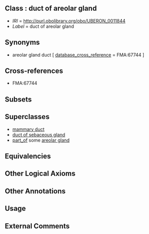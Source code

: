 
## Class : duct of areolar gland

 * *IRI* = http://purl.obolibrary.org/obo/UBERON_0011844
 * *Label* = duct of areolar gland

## Synonyms

 * areolar gland duct [ [database_cross_reference](../../ef/oboInOwl#hasDbXref.md) = FMA:67744 ]

## Cross-references

 * FMA:67744

## Subsets


## Superclasses

 * [mammary duct](../../UBERON/65/UBERON_0001765.md)
 * [duct of sebaceous gland](../../UBERON/45/UBERON_0011845.md)
 * [part_of](../../BFO/50/BFO_0000050.md) some [areolar gland](../../UBERON/27/UBERON_0011827.md)

## Equivalencies


## Other Logical Axioms


## Other Annotations


## Usage


## External Comments

